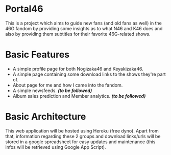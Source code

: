 # Portal46
This is a project which aims to guide new fans (and old fans as well) in the 46G fandom by providing some insights as to what N46 and K46 does and also by providing them subtitles for their favorite 46G-related shows.

# Basic Features
- A simple profile page for both Nogizaka46 and Keyakizaka46.
- A simple page containing some download links to the shows they're part of.
- About page for me and how I came into the fandom.
- A simple newsfeeds. _**(to be followed)**_
- Album sales prediction and Member analytics. _**(to be followed)**_

# Basic Architecture
This web application will be hosted using Heroku (free dyno). Apart from that, information regarding these 2 groups and download links/urls will be stored in a google spreadsheet for easy updates and maintenance (this infos will be retrieved using Google App Script).
